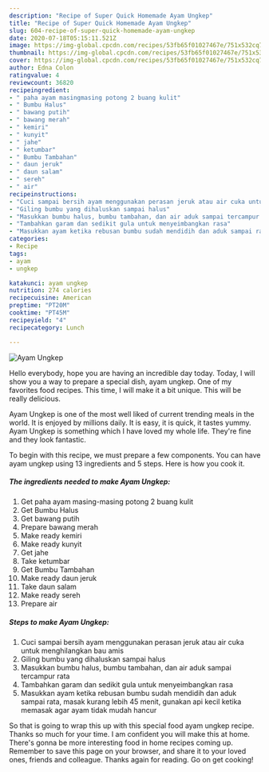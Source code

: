 ```yaml
---
description: "Recipe of Super Quick Homemade Ayam Ungkep"
title: "Recipe of Super Quick Homemade Ayam Ungkep"
slug: 604-recipe-of-super-quick-homemade-ayam-ungkep
date: 2020-07-18T05:15:11.521Z
image: https://img-global.cpcdn.com/recipes/53fb65f01027467e/751x532cq70/ayam-ungkep-foto-resep-utama.jpg
thumbnail: https://img-global.cpcdn.com/recipes/53fb65f01027467e/751x532cq70/ayam-ungkep-foto-resep-utama.jpg
cover: https://img-global.cpcdn.com/recipes/53fb65f01027467e/751x532cq70/ayam-ungkep-foto-resep-utama.jpg
author: Edna Colon
ratingvalue: 4
reviewcount: 36820
recipeingredient:
- " paha ayam masingmasing potong 2 buang kulit"
- " Bumbu Halus"
- " bawang putih"
- " bawang merah"
- " kemiri"
- " kunyit"
- " jahe"
- " ketumbar"
- " Bumbu Tambahan"
- " daun jeruk"
- " daun salam"
- " sereh"
- " air"
recipeinstructions:
- "Cuci sampai bersih ayam menggunakan perasan jeruk atau air cuka untuk menghilangkan bau amis"
- "Giling bumbu yang dihaluskan sampai halus"
- "Masukkan bumbu halus, bumbu tambahan, dan air aduk sampai tercampur rata"
- "Tambahkan garam dan sedikit gula untuk menyeimbangkan rasa"
- "Masukkan ayam ketika rebusan bumbu sudah mendidih dan aduk sampai rata, masak kurang lebih 45 menit, gunakan api kecil ketika memasak agar ayam tidak mudah hancur"
categories:
- Recipe
tags:
- ayam
- ungkep

katakunci: ayam ungkep 
nutrition: 274 calories
recipecuisine: American
preptime: "PT20M"
cooktime: "PT45M"
recipeyield: "4"
recipecategory: Lunch

---
```



![Ayam Ungkep](https://img-global.cpcdn.com/recipes/53fb65f01027467e/751x532cq70/ayam-ungkep-foto-resep-utama.jpg)

Hello everybody, hope you are having an incredible day today. Today, I will show you a way to prepare a special dish, ayam ungkep. One of my favorites food recipes. This time, I will make it a bit unique. This will be really delicious.



Ayam Ungkep is one of the most well liked of current trending meals in the world. It is enjoyed by millions daily. It is easy, it is quick, it tastes yummy. Ayam Ungkep is something which I have loved my whole life. They're fine and they look fantastic.


To begin with this recipe, we must prepare a few components. You can have ayam ungkep using 13 ingredients and 5 steps. Here is how you cook it.

<!--inarticleads1-->

##### The ingredients needed to make Ayam Ungkep:

1. Get  paha ayam masing-masing potong 2 buang kulit
1. Get  Bumbu Halus
1. Get  bawang putih
1. Prepare  bawang merah
1. Make ready  kemiri
1. Make ready  kunyit
1. Get  jahe
1. Take  ketumbar
1. Get  Bumbu Tambahan
1. Make ready  daun jeruk
1. Take  daun salam
1. Make ready  sereh
1. Prepare  air




<!--inarticleads2-->

##### Steps to make Ayam Ungkep:

1. Cuci sampai bersih ayam menggunakan perasan jeruk atau air cuka untuk menghilangkan bau amis
1. Giling bumbu yang dihaluskan sampai halus
1. Masukkan bumbu halus, bumbu tambahan, dan air aduk sampai tercampur rata
1. Tambahkan garam dan sedikit gula untuk menyeimbangkan rasa
1. Masukkan ayam ketika rebusan bumbu sudah mendidih dan aduk sampai rata, masak kurang lebih 45 menit, gunakan api kecil ketika memasak agar ayam tidak mudah hancur




So that is going to wrap this up with this special food ayam ungkep recipe. Thanks so much for your time. I am confident you will make this at home. There's gonna be more interesting food in home recipes coming up. Remember to save this page on your browser, and share it to your loved ones, friends and colleague. Thanks again for reading. Go on get cooking!
